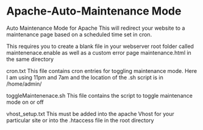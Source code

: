 # Apache-Auto-Maintenance Mode
Auto Maintenance Mode for Apache 
This will redirect your website to a maintenance page based on a scheduled time set in cron. 

This requires you to create a blank file in your webserver root folder called maintenenace.enable
as well as a custom error page maintenance.html in the same directory

cron.txt 
This file contains cron entries for toggling maintenance mode. Here I am using 11pm and 7am
and the location of the .sh script is in /home/admin/

toggleMaintenenace.sh
This file contains the script to toggle maintenance mode on or off 

vhost_setup.txt
This must be added into the apache Vhost for your particular site or into the .htaccess file in the root directory

